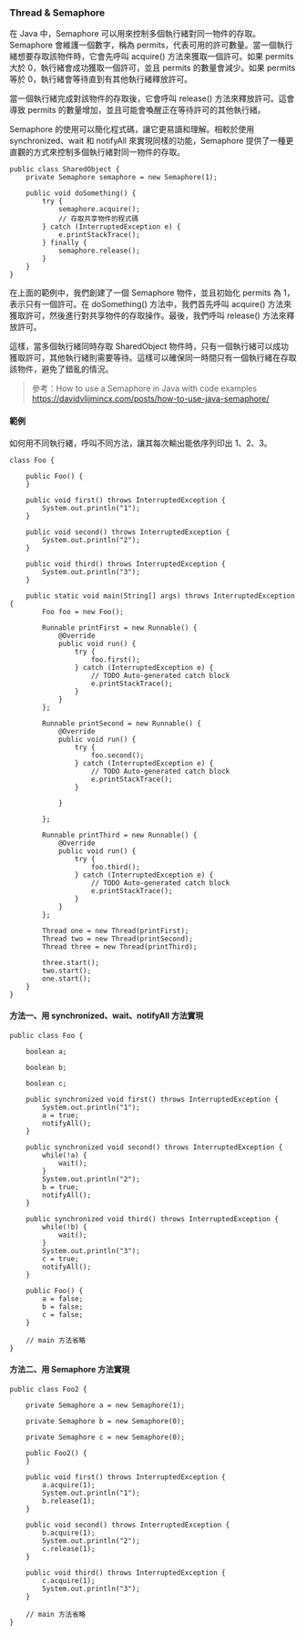 ### Thread & Semaphore

在 Java 中，Semaphore 可以用來控制多個執行緒對同一物件的存取。Semaphore 會維護一個數字，稱為 permits，代表可用的許可數量。當一個執行緒想要存取該物件時，它會先呼叫 acquire() 方法來獲取一個許可。如果 permits 大於 0，執行緒會成功獲取一個許可，並且 permits 的數量會減少。如果 permits 等於 0，執行緒會等待直到有其他執行緒釋放許可。

當一個執行緒完成對該物件的存取後，它會呼叫 release() 方法來釋放許可。這會導致 permits 的數量增加，並且可能會喚醒正在等待許可的其他執行緒。

Semaphore 的使用可以簡化程式碼，讓它更易讀和理解。相較於使用 synchronized、wait 和 notifyAll 來實現同樣的功能，Semaphore 提供了一種更直觀的方式來控制多個執行緒對同一物件的存取。

```
public class SharedObject {
    private Semaphore semaphore = new Semaphore(1);
    
    public void doSomething() {
        try {
            semaphore.acquire();
            // 存取共享物件的程式碼
        } catch (InterruptedException e) {
            e.printStackTrace();
        } finally {
            semaphore.release();
        }
    }
}
```
在上面的範例中，我們創建了一個 Semaphore 物件，並且初始化 permits 為 1，表示只有一個許可。在 doSomething() 方法中，我們首先呼叫 acquire() 方法來獲取許可，然後進行對共享物件的存取操作。最後，我們呼叫 release() 方法來釋放許可。

這樣，當多個執行緒同時存取 SharedObject 物件時，只有一個執行緒可以成功獲取許可，其他執行緒則需要等待。這樣可以確保同一時間只有一個執行緒在存取該物件，避免了錯亂的情況。


>參考：How to use a Semaphore in Java with code examples
<https://davidvlijmincx.com/posts/how-to-use-java-semaphore/>

#### 範例

如何用不同執行緒，呼叫不同方法，讓其每次輸出能依序列印出 1、2、3。

```
class Foo {

    public Foo() {
    }

    public void first() throws InterruptedException {
        System.out.println("1");
    }

    public void second() throws InterruptedException {
        System.out.println("2");
    }

    public void third() throws InterruptedException {
        System.out.println("3");
    }

    public static void main(String[] args) throws InterruptedException {
        Foo foo = new Foo();

        Runnable printFirst = new Runnable() {
            @Override
            public void run() {
                try {
                    foo.first();
                } catch (InterruptedException e) {
                    // TODO Auto-generated catch block
                    e.printStackTrace();
                }
            }
        };

        Runnable printSecond = new Runnable() {
            @Override
            public void run() {
                try {
                    foo.second();
                } catch (InterruptedException e) {
                    // TODO Auto-generated catch block
                    e.printStackTrace();
                }

            }

        };

        Runnable printThird = new Runnable() {
            @Override
            public void run() {
                try {
                    foo.third();
                } catch (InterruptedException e) {
                    // TODO Auto-generated catch block
                    e.printStackTrace();
                }
            }
        };

        Thread one = new Thread(printFirst);
        Thread two = new Thread(printSecond);
        Thread three = new Thread(printThird);

        three.start();
        two.start();
        one.start();
	}
}
```

#### 方法一、用 synchronized、wait、notifyAll 方法實現

```
public class Foo {

    boolean a;

    boolean b;

    boolean c;

    public synchronized void first() throws InterruptedException {
        System.out.println("1");
        a = true;
        notifyAll();
    }

    public synchronized void second() throws InterruptedException {
        while(!a) {
            wait();
        }
        System.out.println("2");
        b = true;
        notifyAll();
    }

    public synchronized void third() throws InterruptedException {
        while(!b) {
            wait();
        }
        System.out.println("3");
        c = true;
        notifyAll();
    }

    public Foo() {
        a = false;
        b = false;
        c = false;
    }

    // main 方法省略
}
```

#### 方法二、用 Semaphore 方法實現

```
public class Foo2 {

	private Semaphore a = new Semaphore(1);

	private Semaphore b = new Semaphore(0);

	private Semaphore c = new Semaphore(0);

	public Foo2() {
	}

	public void first() throws InterruptedException {
		a.acquire(1);
		System.out.println("1");
		b.release(1);
	}

	public void second() throws InterruptedException {
		b.acquire(1);
		System.out.println("2");
		c.release(1);
	}

	public void third() throws InterruptedException {
		c.acquire(1);
		System.out.println("3");
	}

    // main 方法省略
}
```